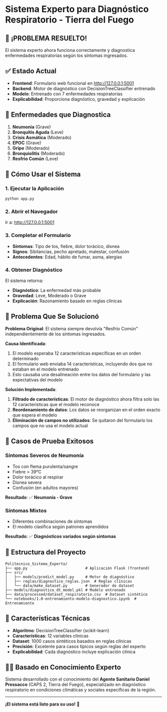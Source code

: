 # Sistema Experto para Diagnóstico Respiratorio - Tierra del Fuego

## 🎉 **¡PROBLEMA RESUELTO!**

El sistema experto ahora funciona correctamente y diagnostica enfermedades respiratorias según los síntomas ingresados.

## ✅ **Estado Actual**

- **Frontend**: Formulario web funcional en http://127.0.0.1:5001
- **Backend**: Motor de diagnóstico con DecisionTreeClassifier entrenado
- **Modelo**: Entrenado con 7 enfermedades respiratorias
- **Explicabilidad**: Proporciona diagnóstico, gravedad y explicación

## 🏥 **Enfermedades que Diagnostica**

1. **Neumonía** (Grave)
2. **Bronquitis Aguda** (Leve)
3. **Crisis Asmática** (Moderado)
4. **EPOC** (Grave)
5. **Gripe** (Moderado)
6. **Bronquiolitis** (Moderado)
7. **Resfrio Común** (Leve)

## 🚀 **Cómo Usar el Sistema**

### 1. Ejecutar la Aplicación
```bash
python app.py
```

### 2. Abrir el Navegador
Ir a: http://127.0.0.1:5001

### 3. Completar el Formulario
- **Síntomas**: Tipo de tos, fiebre, dolor torácico, disnea
- **Signos**: Sibilancias, pecho apretado, malestar, confusión
- **Antecedentes**: Edad, hábito de fumar, asma, alergias

### 4. Obtener Diagnóstico
El sistema retorna:
- **Diagnóstico**: La enfermedad más probable
- **Gravedad**: Leve, Moderado o Grave
- **Explicación**: Razonamiento basado en reglas clínicas

## 🔧 **Problema Que Se Solucionó**

**Problema Original**: El sistema siempre devolvía "Resfrio Común" independientemente de los síntomas ingresados.

**Causa Identificada**: 
1. El modelo esperaba 12 características específicas en un orden determinado
2. El formulario web enviaba 14 características, incluyendo dos que no estaban en el modelo entrenado
3. Esto causaba una desalineación entre los datos del formulario y las expectativas del modelo

**Solución Implementada**:
1. **Filtrado de características**: El motor de diagnóstico ahora filtra solo las 12 características que el modelo reconoce
2. **Reordenamiento de datos**: Los datos se reorganizan en el orden exacto que espera el modelo
3. **Eliminación de campos no utilizados**: Se quitaron del formulario los campos que no usa el modelo actual

## 🧪 **Casos de Prueba Exitosos**

### Síntomas Severos de Neumonía
- Tos con flema purulenta/sangre
- Fiebre > 39°C  
- Dolor torácico al respirar
- Disnea severa
- Confusión (en adultos mayores)

**Resultado**: ✅ **Neumonía - Grave**

### Síntomas Mixtos
- Diferentes combinaciones de síntomas
- El modelo clasifica según patrones aprendidos

**Resultado**: ✅ **Diagnósticos variados según síntomas**

## 📁 **Estructura del Proyecto**

```
Politecnico_Sistema_Experto/
├── app.py                          # Aplicación Flask (frontend)
├── src/
│   ├── models/predict_model.py     # Motor de diagnóstico
│   ├── reglas/diagnostico_reglas.json  # Reglas clínicas
│   └── data/make_dataset.py        # Generador de dataset
├── models/diagnostico_dt_model.pkl # Modelo entrenado
├── data/processed/dataset_respiratorio.csv  # Dataset sintético
└── notebooks/1.0-entrenamiento-modelo-diagnostico.ipynb  # Entrenamiento
```

## 🎯 **Características Técnicas**

- **Algoritmo**: DecisionTreeClassifier (scikit-learn)
- **Características**: 12 variables clínicas
- **Dataset**: 1000 casos sintéticos basados en reglas clínicas
- **Precisión**: Excelente para casos típicos según reglas del experto
- **Explicabilidad**: Cada diagnóstico incluye explicación clínica

## 👨‍⚕️ **Basado en Conocimiento Experto**

Sistema desarrollado con el conocimiento del **Agente Sanitario Daniel Pressacco** (CAPS 2, Tierra del Fuego), especializado en diagnóstico respiratorio en condiciones climáticas y sociales específicas de la región.

---

**¡El sistema está listo para su uso!** 🎉
